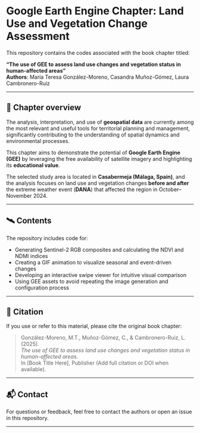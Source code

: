 # Google Earth Engine Chapter: Land Use and Vegetation Change Assessment

This repository contains the codes associated with the book chapter titled:

**“The use of GEE to assess land use changes and vegetation status in human-affected areas”**  
**Authors**: María Teresa González-Moreno, Casandra Muñoz-Gómez, Laura Cambronero-Ruiz

---

## 📖 Chapter overview

The analysis, interpretation, and use of **geospatial data** are currently among the most relevant and useful tools for territorial planning and management, significantly contributing to the understanding of spatial dynamics and environmental processes.

This chapter aims to demonstrate the potential of **Google Earth Engine (GEE)** by leveraging the free availability of satellite imagery and highlighting its **educational value**.

The selected study area is located in **Casabermeja (Málaga, Spain)**, and the analysis focuses on land use and vegetation changes **before and after** the extreme weather event (**DANA**) that affected the region in October–November 2024.

---

## 🛰️ Contents

The repository includes code for:

- Generating Sentinel-2 RGB composites and calculating the NDVI and NDMI indices
- Creating a GIF animation to visualize seasonal and event-driven changes
- Developing an interactive swipe viewer for intuitive visual comparison
- Using GEE assets to avoid repeating the image generation and configuration process

---

## 🔗 Citation

If you use or refer to this material, please cite the original book chapter:

> González-Moreno, M.T., Muñoz-Gómez, C., & Cambronero-Ruiz, L. (2025).  
> *The use of GEE to assess land use changes and vegetation status in human-affected areas*.  
> In [Book Title Here], Publisher (Add full citation or DOI when available).

---

## 📬 Contact

For questions or feedback, feel free to contact the authors or open an issue in this repository.

---
